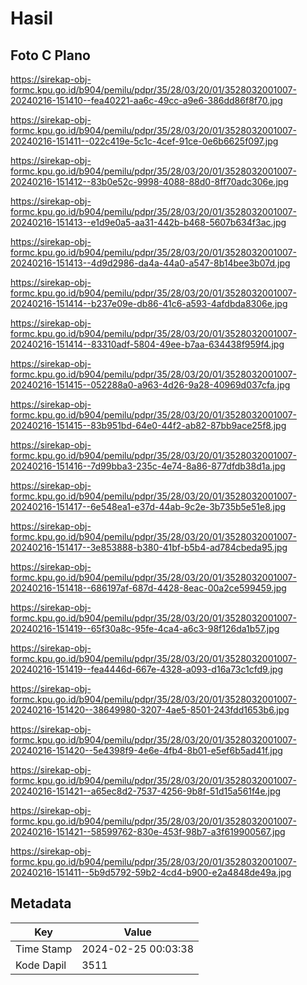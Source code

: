 # Hasil

## Foto C Plano

https://sirekap-obj-formc.kpu.go.id/b904/pemilu/pdpr/35/28/03/20/01/3528032001007-20240216-151410--fea40221-aa6c-49cc-a9e6-386dd86f8f70.jpg

https://sirekap-obj-formc.kpu.go.id/b904/pemilu/pdpr/35/28/03/20/01/3528032001007-20240216-151411--022c419e-5c1c-4cef-91ce-0e6b6625f097.jpg

https://sirekap-obj-formc.kpu.go.id/b904/pemilu/pdpr/35/28/03/20/01/3528032001007-20240216-151412--83b0e52c-9998-4088-88d0-8ff70adc306e.jpg

https://sirekap-obj-formc.kpu.go.id/b904/pemilu/pdpr/35/28/03/20/01/3528032001007-20240216-151413--e1d9e0a5-aa31-442b-b468-5607b634f3ac.jpg

https://sirekap-obj-formc.kpu.go.id/b904/pemilu/pdpr/35/28/03/20/01/3528032001007-20240216-151413--4d9d2986-da4a-44a0-a547-8b14bee3b07d.jpg

https://sirekap-obj-formc.kpu.go.id/b904/pemilu/pdpr/35/28/03/20/01/3528032001007-20240216-151414--b237e09e-db86-41c6-a593-4afdbda8306e.jpg

https://sirekap-obj-formc.kpu.go.id/b904/pemilu/pdpr/35/28/03/20/01/3528032001007-20240216-151414--83310adf-5804-49ee-b7aa-634438f959f4.jpg

https://sirekap-obj-formc.kpu.go.id/b904/pemilu/pdpr/35/28/03/20/01/3528032001007-20240216-151415--052288a0-a963-4d26-9a28-40969d037cfa.jpg

https://sirekap-obj-formc.kpu.go.id/b904/pemilu/pdpr/35/28/03/20/01/3528032001007-20240216-151415--83b951bd-64e0-44f2-ab82-87bb9ace25f8.jpg

https://sirekap-obj-formc.kpu.go.id/b904/pemilu/pdpr/35/28/03/20/01/3528032001007-20240216-151416--7d99bba3-235c-4e74-8a86-877dfdb38d1a.jpg

https://sirekap-obj-formc.kpu.go.id/b904/pemilu/pdpr/35/28/03/20/01/3528032001007-20240216-151417--6e548ea1-e37d-44ab-9c2e-3b735b5e51e8.jpg

https://sirekap-obj-formc.kpu.go.id/b904/pemilu/pdpr/35/28/03/20/01/3528032001007-20240216-151417--3e853888-b380-41bf-b5b4-ad784cbeda95.jpg

https://sirekap-obj-formc.kpu.go.id/b904/pemilu/pdpr/35/28/03/20/01/3528032001007-20240216-151418--686197af-687d-4428-8eac-00a2ce599459.jpg

https://sirekap-obj-formc.kpu.go.id/b904/pemilu/pdpr/35/28/03/20/01/3528032001007-20240216-151419--65f30a8c-95fe-4ca4-a6c3-98f126da1b57.jpg

https://sirekap-obj-formc.kpu.go.id/b904/pemilu/pdpr/35/28/03/20/01/3528032001007-20240216-151419--fea4446d-667e-4328-a093-d16a73c1cfd9.jpg

https://sirekap-obj-formc.kpu.go.id/b904/pemilu/pdpr/35/28/03/20/01/3528032001007-20240216-151420--38649980-3207-4ae5-8501-243fdd1653b6.jpg

https://sirekap-obj-formc.kpu.go.id/b904/pemilu/pdpr/35/28/03/20/01/3528032001007-20240216-151420--5e4398f9-4e6e-4fb4-8b01-e5ef6b5ad41f.jpg

https://sirekap-obj-formc.kpu.go.id/b904/pemilu/pdpr/35/28/03/20/01/3528032001007-20240216-151421--a65ec8d2-7537-4256-9b8f-51d15a561f4e.jpg

https://sirekap-obj-formc.kpu.go.id/b904/pemilu/pdpr/35/28/03/20/01/3528032001007-20240216-151421--58599762-830e-453f-98b7-a3f619900567.jpg

https://sirekap-obj-formc.kpu.go.id/b904/pemilu/pdpr/35/28/03/20/01/3528032001007-20240216-151411--5b9d5792-59b2-4cd4-b900-e2a4848de49a.jpg


## Metadata

| Key        | Value               |
| ---------- | ------------------- |
| Time Stamp | 2024-02-25 00:03:38 |
| Kode Dapil | 3511                |



